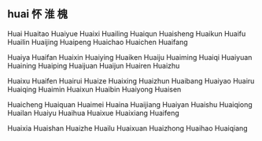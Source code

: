 huai 怀 淮 槐 
---

Huai Huaitao Huaiyue Huaixi Huailing Huaiqun Huaisheng Huaikun Huaifu Huailin Huaijing Huaipeng Huaichao Huaichen Huaifang 

Huaiya Huaifan Huaixin Huaiying Huaiken Huaiju Huaiming Huaiqi Huaiyuan Huaining Huaiping Huaijuan Huaijun Huairen Huaizhu 

Huaixu Huaifen Huairui Huaize Huaixing Huaizhun Huaibang Huaiyao Huairu Huaiqing Huaimin Huaixun Huaibin Huaiyong Huaisen 

Huaicheng Huaiquan Huaimei Huaina Huaijiang Huaiyan Huaishu Huaiqiong Huailan Huaiyu Huaihua Huaixue Huaixiang Huaifeng

Huaixia   Huaishan  Huaizhe Huailu  Huaixuan Huaizhong Huaihao Huaiqiang  
